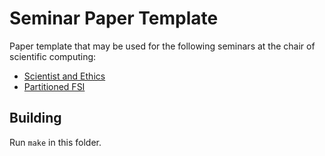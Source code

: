 # Seminar Paper Template

Paper template that may be used for the following seminars at the chair of scientific computing:

* [Scientist and Ethics](https://campus.tum.de/tumonline/wbLv.wbShowLVDetail?pStpSpNr=950428572&pSpracheNr=1)
* [Partitioned FSI](https://campus.tum.de/tumonline/wbLv.wbShowLVDetail?pStpSpNr=950402095)

## Building

Run `make` in this folder.
